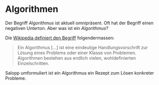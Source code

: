 # Algorithmen

Der Begriff *Algorithmus* ist aktuell omnipräsent. Oft hat der Begriff
einen negativen Unterton. Aber was ist ein *Algorithmus*?

Die 
[Wikipedia definiert den Begriff](https://de.wikipedia.org/wiki/Algorithmus) 
folgendermassen:

>Ein Algorithmus [...] ist eine eindeutige Handlungsvorschrift zur Lösung
>eines Problems oder einer Klasse von Problemen. Algorithmen bestehen aus
>endlich vielen, wohldefinierten Einzelschritten. 

Salopp umformuliert ist ein Algorithmus ein Rezept zum Lösen konkreter Probleme.